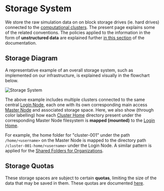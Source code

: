 # Storage System

We store the raw simulation data on on block storage drives (ie. hard drives) connected to the [computational clusters](clusters/overview.md). The present page explains some of the related conventions. The policies applied to the information in the form of **unstructured data** are explained further [in this section](../data-on-disk/overview.md) of the documentation.

## Storage Diagram

A representative example of an overall storage system, such as implemented on our infrastructure, is explained visually in the flowchart below. 

![Storage System](/images/Storage-System.png "Storage System")

The above example includes multiple clusters connected to the same central [Login Node](login/overview.md), each one with its own corresponding main access [Master Node](clusters/directories.md) and associated storage space. Here, we also show (through color labelling) how each [Cluster Home](../data-on-disk/directories.md#cluster-home) directory present under the corresponding Master Node filesystem is **mapped (mounted)** to the [Login Home](../data-on-disk/directories.md#login-home). 

For example, the home folder for "cluster-001" under the path `/home/<username>` on the Master Node is mapped to the directory path `/cluster-001-home/<username>` under the Login Node. A similar pattern is applied for the [Shared Folders for Organizations](../data-on-disk/directories.md#shared-folders-for-organizations).

## Storage Quotas

These storage spaces are subject to certain **quotas**, limiting the size of the data that may be saved in them. These quotas are documented [here](../data-on-disk/quotas.md).
